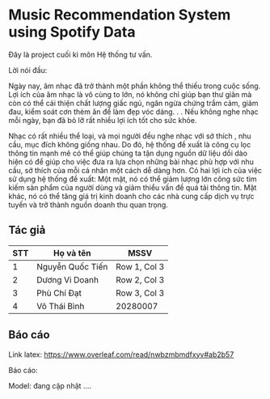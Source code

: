 # Music Recommendation System using Spotify Data
Đây là project cuối kì môn Hệ thống tư vấn. 

Lời nói đầu:

Ngày nay, âm nhạc đã trở thành một phần không thể thiếu trong cuộc sống. Lợi ích của âm nhạc
là vô cùng to lớn, nó không chỉ giúp bạn thư giãn mà còn có thể cải thiện chất lượng giấc ngủ, ngăn
ngừa chứng trầm cảm, giảm đau, kiểm soát cơn thèm ăn để làm đẹp vóc dáng. . . Nếu không nghe
nhạc mỗi ngày, bạn đã bỏ lỡ rất nhiều lợi ích tốt cho sức khỏe.

Nhạc có rất nhiều thể loại, và mọi người đều nghe nhạc với sở thích , nhu cầu, mục đích không
giống nhau. Do đó, hệ thống đề xuất là công cụ lọc thông tin mạnh mẽ có thể giúp chúng ta tận dụng
nguồn dữ liệu dồi dào hiện có để giúp cho việc đưa ra lựa chọn những bài nhạc phù hợp với nhu cầu,
sở thích của mỗi cá nhân một cách dễ dàng hơn. Có hai lợi ích của việc sử dụng hệ thống đề xuất:
Một mặt, nó có thể giảm lượng lớn công sức tìm kiếm sản phẩm của người dùng và giảm thiểu vấn
đề quá tải thông tin. Mặt khác, nó có thể tăng giá trị kinh doanh cho các nhà cung cấp dịch vụ trực
tuyến và trở thành nguồn doanh thu quan trọng.
## Tác giả 
| STT | Họ và tên | MSSV |
|----------|----------|----------|
| 1 | Nguyễn Quốc Tiến  | Row 1, Col 3 |
| 2 | Dương Vi Doanh | Row 2, Col 3 |
| 3 | Phù Chí Đạt | Row 3, Col 3 |
| 4 | Võ Thái Bình | 20280007 |
## Báo cáo 
Link latex: https://www.overleaf.com/read/nwbzmbmdfxyv#ab2b57

Báo cáo: 

Model: đang cập nhật .... 
